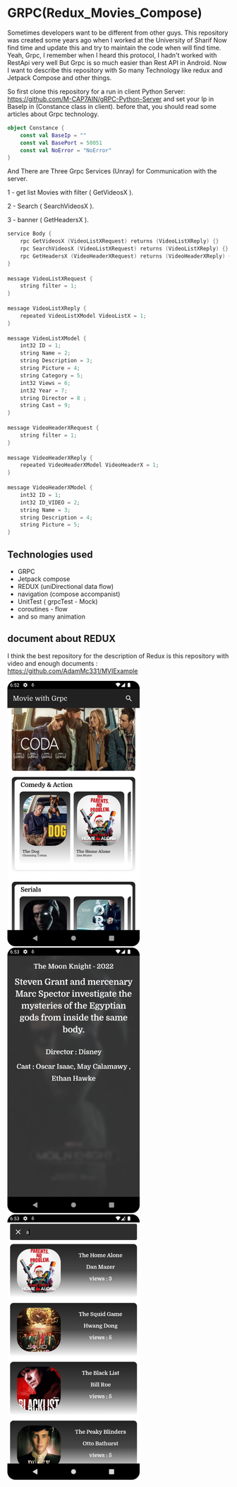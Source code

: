 # GRPC(Redux_Movies_Compose)

Sometimes developers want to be different from other guys. This repository was created some years
ago when I worked at the University of Sharif Now find time and update this and try to maintain the
code when will find time. Yeah, Grpc, I remember when I heard this protocol, I hadn't worked with
RestApi very well But Grpc is so much easier than Rest API in Android. Now I want to describe this
repository with So many Technology like redux and Jetpack Compose and other things.

So first clone this repository for a run in client Python
Server: https://github.com/M-CAP7AIN/gRPC-Python-Server and set your Ip in BaseIp in (Constance
class in client). before that, you should read some articles about Grpc technology.

```kotlin
object Constance {
    const val BaseIp = ""
    const val BasePort = 50051
    const val NoError = "NoError"
}
```

And There are Three Grpc Services (Unray) for Communication with the server.

1 - get list Movies with filter ( GetVideosX ).

2 - Search ( SearchVideosX ).

3 - banner ( GetHeadersX ).

```kotlin
service Body {
    rpc GetVideosX (VideoListXRequest) returns (VideoListXReply) {}
    rpc SearchVideosX (VideoListXRequest) returns (VideoListXReply) {}
    rpc GetHeadersX (VideoHeaderXRequest) returns (VideoHeaderXReply) {}
}

message VideoListXRequest {
    string filter = 1;
}

message VideoListXReply {
    repeated VideoListXModel VideoListX = 1;
}

message VideoListXModel {
    int32 ID = 1;
    string Name = 2;
    string Description = 3;
    string Picture = 4;
    string Category = 5;
    int32 Views = 6;
    int32 Year = 7;
    string Director = 8 ;
    string Cast = 9;
}

message VideoHeaderXRequest {
    string filter = 1;
}

message VideoHeaderXReply {
    repeated VideoHeaderXModel VideoHeaderX = 1;
}

message VideoHeaderXModel {
    int32 ID = 1;
    int32 ID_VIDEO = 2;
    string Name = 3;
    string Description = 4;
    string Picture = 5;
}
```

## Technologies used

+ GRPC
+ Jetpack compose
+ REDUX (uniDirectional data flow)
+ navigation (compose accompanist)
+ UnitTest ( grpcTest - Mock)
+ coroutines - flow
+ and so many animation

## document about REDUX

I think the best repository for the description of Redux is this repository with video and enough
documents : https://github.com/AdamMc331/MVIExample

<img src="/images/main_page.png" width="300">  <img src="/images/detail_page.png" width="300"> <img src="/images/search_page.png" width="300">











 
